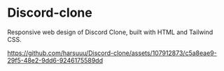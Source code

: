 # Discord-clone
Responsive web design of Discord Clone, built with HTML and Tailwind CSS.




https://github.com/harsuuu/Discord-clone/assets/107912873/c5a8eae9-29f5-48e2-9dd6-9246175589dd

